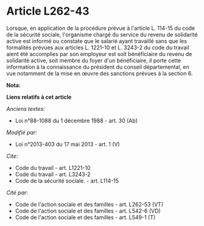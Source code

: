 # Article L262-43

Lorsque, en application de la procédure prévue à l'article L. 114-15 du code de la sécurité sociale, l'organisme chargé du
service du revenu de solidarité active est informé ou constate que le salarié ayant travaillé sans que les formalités prévues
aux articles L. 1221-10 et L. 3243-2 du code du travail aient été accomplies par son employeur est soit bénéficiaire du
revenu de solidarité active, soit membre du foyer d'un bénéficiaire, il porte cette information à la connaissance du
président du conseil départemental, en vue notamment de la mise en œuvre des sanctions prévues à la section 6.

**Nota:**



**Liens relatifs à cet article**

_Anciens textes_:

  - Loi n°88-1088 du 1 décembre 1988 - art. 30 (Ab)

_Modifié par_:

  - Loi n°2013-403 du 17 mai 2013 - art. 1 (V)

_Cite_:

  - Code du travail - art. L1221-10
  - Code du travail - art. L3243-2
  - Code de la sécurité sociale. - art. L114-15

_Cité par_:

  - Code de l'action sociale et des familles - art. L262-53 (VT)
  - Code de l'action sociale et des familles - art. L542-6 (VD)
  - Code de l'action sociale et des familles - art. L549-1 (T)
